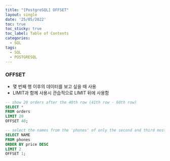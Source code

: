 ```yaml
---
title: "[PostgreSQL] OFFSET"
layout: single
date: '25/05/2022'
toc: true
toc_sticky: true
toc_label: Table of Contents
categories:
  - SQL
tags:
  - SQL
  - POSTGRESQL
---
```


### OFFSET
* 몇 번째 행 이후의 데이터를 보고 싶을 때 사용
* LIMIT과 함께 사용시 관습적으로 LIMIT 뒤에 사용함

```sql
-- show 20 orders after the 40th row (41th row - 60th row)
SELECT * 
FROM orders 
LIMIT 20
OFFSET 40; 

-- select the names from the 'phones' of only the second and third most expensive phones
SELECT NAME
FROM phones
ORDER BY price DESC
LIMIT 2
OFFSET 1;
```


